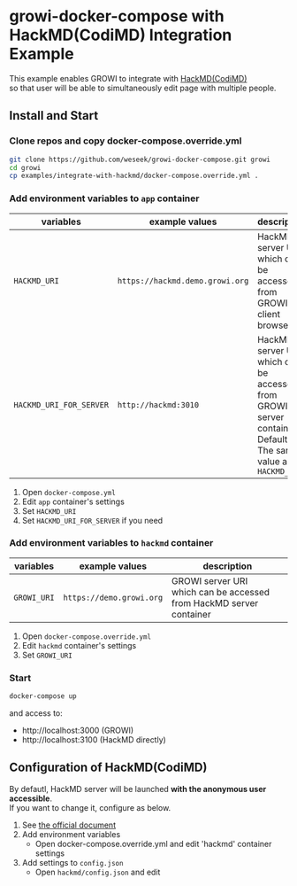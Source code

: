 growi-docker-compose with HackMD(CodiMD) Integration Example
=====================================================

This example enables GROWI to integrate with [HackMD(CodiMD)](https://github.com/hackmdio/codimd)  
so that user will be able to simultaneously edit page with multiple people.

Install and Start
------------------

### Clone repos and copy docker-compose.override.yml

```bash
git clone https://github.com/weseek/growi-docker-compose.git growi
cd growi
cp examples/integrate-with-hackmd/docker-compose.override.yml .
```

### Add environment variables to `app` container

| variables               | example values                  | description                                                                                                       |
| ----------------------- | ------------------------------- | ----------------------------------------------------------------------------------------------------------------- |
| `HACKMD_URI`            | `https://hackmd.demo.growi.org` | HackMD server URI<br>which can be accessed from GROWI client browser                                              |
| `HACKMD_URI_FOR_SERVER` | `http://hackmd:3010`            | HackMD server URI<br>which can be accessed from GROWI server container<br>Default: The same value as `HACKMD_URI` |



1. Open `docker-compose.yml`
2. Edit `app` container's settings
  1. Set `HACKMD_URI`
  2. Set `HACKMD_URI_FOR_SERVER` if you need

### Add environment variables to `hackmd` container

| variables   | example values           | description                                                            |
| ----------- | ------------------------ | ---------------------------------------------------------------------- |
| `GROWI_URI` | `https://demo.growi.org` | GROWI server URI<br>which can be accessed from HackMD server container |


1. Open `docker-compose.override.yml`
2. Edit `hackmd` container's settings
  1. Set `GROWI_URI`

### Start

```bash
docker-compose up
```

and access to:

* http://localhost:3000 (GROWI)
* http://localhost:3100 (HackMD directly)


Configuration of HackMD(CodiMD)
---------------------------

By defautl, HackMD server will be launched **with the anonymous user accessible**.  
If you want to change it, configure as below.

1. See [the official document](https://github.com/hackmdio/codimd#configuration)
2. Add environment variables
    - Open docker-compose.override.yml and edit 'hackmd' container settings
3. Add settings to `config.json`
    - Open `hackmd/config.json` and edit
